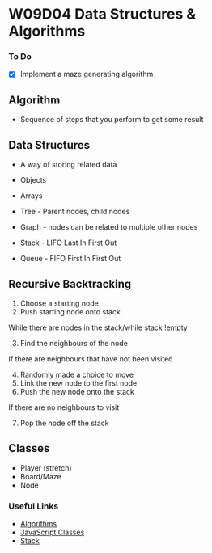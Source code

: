 # W09D04 Data Structures & Algorithms

### To Do
- [x] Implement a maze generating algorithm

## Algorithm

* Sequence of steps that you perform to get some result

## Data Structures

* A way of storing related data
* Objects
* Arrays

* Tree - Parent nodes, child nodes
* Graph - nodes can be related to multiple other nodes
* Stack - LIFO Last In First Out
* Queue - FIFO First In First Out

## Recursive Backtracking

1. Choose a starting node
2. Push starting node onto stack

While there are nodes in the stack/while stack !empty

3. Find the neighbours of the node

If there are neighbours that have not been visited

4. Randomly made a choice to move
5. Link the new node to the first node
6. Push the new node onto the stack

If there are no neighbours to visit

7. Pop the node off the stack

## Classes

* Player (stretch)
* Board/Maze
* Node

### Useful Links

* [Algorithms](https://en.wikipedia.org/wiki/Algorithm)
* [JavaScript Classes](https://developer.mozilla.org/en-US/docs/Web/JavaScript/Reference/Classes)
* [Stack](https://en.wikipedia.org/wiki/Stack_(abstract_data_type))
